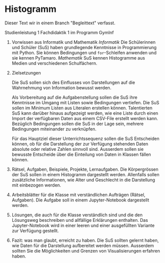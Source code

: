 # Histogramm

Dieser Text wir in einem Branch "Begleittext" verfasst.

Studienleistung 1 Fachdidaktik 1 im Programm GymInf

1. Vorwissen aus Informatik und Mathematik
   *Informatik*
   Die Schülerinnen und Schüler (SuS) haben grundlegende Kenntnisse in Programmierung mit Python. Sie können Bedingungen und `for`-Schleifen anwenden und sie kennen PyTamaro.
   *Mathematik*
   SuS kennen Histogramme aus Medien und verschiedenen Schulfächern.
2. Zielsetzungen

   Die SuS sollen sich des Einflusses von Darstellungen auf die
   Wahrnehmung von Information bewusst werden.

   Als Vorbereitung auf die Aufgabenstellung sollen die SuS ihre
   Kenntnisse im Umgang mit Listen sowie Bedingungen vertiefen.
   Die SuS sollen im Minimum Listen aus Literalen erstellen können.
   Talentierten SuS kann darüber hinaus aufgezeigt werden, wie eine
   Liste durch einen Import der verfügbaren Daten aus einem CSV-File
   erstellt werden kann.
   Bezüglich Bedingungen sollen die SuS in der Lage sein, mehrere
   Bedingungen miteinander zu verknüpfen.

   Für das Hauptziel dieser Unterrichtssequenz sollen die SuS
   Entscheiden können, ob für die Darstellung der zur Verfügung
   stehenden Daten absolute oder relative Zahlen sinnvoll sind.
   Ausserdem sollen sie bewusste Entscheide über die Einteilung von
   Daten in Klassen fällen können.
   
3. Rätsel, Aufgaben, Beispiele, Projekte, Lernaufgaben.
   Die Körpergrössen der SuS sollen in einem Histogramm dargestellt werden. Allenfalls sollen zusätzliche Informationen, wie Alter und Geschlecht in die Darstellung mit einbezogen werden.
4. Arbeitsblätter für die Klasse mit verständlichen Aufträgen (Rätsel, Aufgaben).
   Die Aufgabe soll in einem Jupyter-Notebook dargestellt werden.
5. Lösungen, die auch für die Klasse verständlich sind und die den Lösungsweg beschreiben und allfällige Erklärungen enthalten.
   Das Jupyter-Notebook wird in einer leeren und einer ausgefüllten Variante zur Verfügung gestellt.
6. Fazit: was man glaubt, erreicht zu haben.
   Die SuS sollten gelernt haben, wie Daten für die Darstellung aufbereitet werden müssen. Ausserdem sollten Sie die Möglichkeiten und Grenzen von Visualisierungen erfahren haben.

